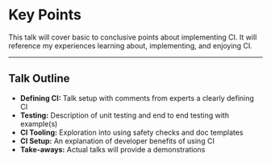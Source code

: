 # Key Points

This talk will cover basic to conclusive points about implementing CI. It will reference my experiences learning about, implementing, and enjoying CI.

----

## Talk Outline

- **Defining CI:** Talk setup with comments from experts a clearly defining CI
- **Testing:** Description of unit testing and end to end testing with example(s)
- **CI Tooling:** Exploration into using safety checks and doc templates
- **CI Setup:** An explanation of developer benefits of using CI
- **Take-aways:** Actual talks will provide a demonstrations

